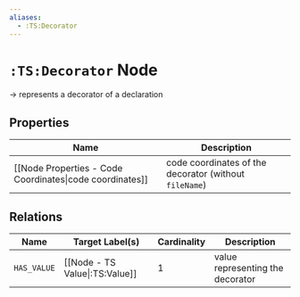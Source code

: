 ```yaml
---
aliases:
  - :TS:Decorator
---
```

# `:TS:Decorator` Node

-> represents a decorator of a declaration

## Properties

| Name                                                     | Description                                            |
| -------------------------------------------------------- | ------------------------------------------------------ |
| [[Node Properties - Code Coordinates\|code coordinates]] | code coordinates of the decorator (without `fileName`) |

## Relations

| Name        | Target Label(s)                | Cardinality | Description                      |
| ----------- | ------------------------------ | ----------- | -------------------------------- |
| `HAS_VALUE` | [[Node - TS Value\|:TS:Value]] | 1           | value representing the decorator |

